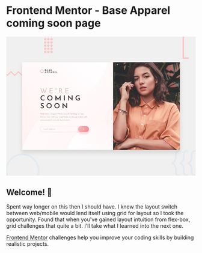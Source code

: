 # Frontend Mentor - Base Apparel coming soon page

![Design preview for the Base Apparel coming soon page coding challenge](./design/desktop-preview.jpg)

## Welcome! 👋

Spent way longer on this then I should have. I knew the layout switch between web/mobile would lend itself using grid for layout so I took the opportunity. Found that when you've gained layout intuition from flex-box, grid challenges that quite a bit. I'll take what I learned into the next one. 

[Frontend Mentor](https://www.frontendmentor.io) challenges help you improve your coding skills by building realistic projects.